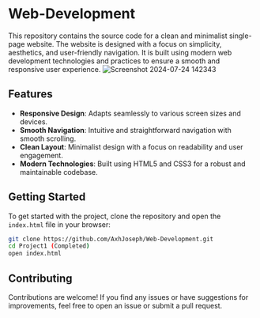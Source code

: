 # Web-Development

This repository contains the source code for a clean and minimalist single-page website. The website is designed with a focus on simplicity, aesthetics, and user-friendly navigation. It is built using modern web development technologies and practices to ensure a smooth and responsive user experience.
![Screenshot 2024-07-24 142343](https://github.com/user-attachments/assets/f40ba342-88a9-4265-89a4-18fe0f2ea28a)
## Features
- **Responsive Design**: Adapts seamlessly to various screen sizes and devices.
- **Smooth Navigation**: Intuitive and straightforward navigation with smooth scrolling.
- **Clean Layout**: Minimalist design with a focus on readability and user engagement.
- **Modern Technologies**: Built using HTML5 and CSS3 for a robust and maintainable codebase.

## Getting Started
To get started with the project, clone the repository and open the `index.html` file in your browser:

```bash
git clone https://github.com/AxhJoseph/Web-Development.git
cd Project1 (Completed)
open index.html
```

## Contributing
Contributions are welcome! If you find any issues or have suggestions for improvements, feel free to open an issue or submit a pull request.
